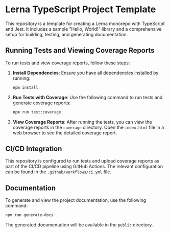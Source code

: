 # Lerna TypeScript Project Template

This repository is a template for creating a Lerna monorepo with TypeScript and Jest. It includes a sample "Hello, World!" library and a comprehensive setup for building, testing, and generating documentation.

## Running Tests and Viewing Coverage Reports

To run tests and view coverage reports, follow these steps:

1. **Install Dependencies**: Ensure you have all dependencies installed by running:
   ```sh
   npm install
   ```

2. **Run Tests with Coverage**: Use the following command to run tests and generate coverage reports:
   ```sh
   npm run test:coverage
   ```

3. **View Coverage Reports**: After running the tests, you can view the coverage reports in the `coverage` directory. Open the `index.html` file in a web browser to see the detailed coverage report.

## CI/CD Integration

This repository is configured to run tests and upload coverage reports as part of the CI/CD pipeline using GitHub Actions. The relevant configuration can be found in the `.github/workflows/ci.yml` file.

## Documentation

To generate and view the project documentation, use the following command:
```sh
npm run generate-docs
```

The generated documentation will be available in the `public` directory.
